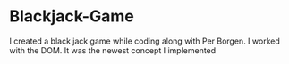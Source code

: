 # Blackjack-Game
I created a black jack game while coding along with Per Borgen.
I worked with the DOM. It was the newest concept I implemented
